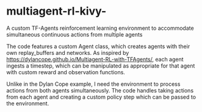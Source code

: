 # multiagent-rl-kivy-
A custom TF-Agents reinforcement learning environment to accommodate simultaneous continuous actions from multiple agents

The code features a custom Agent class, which creates agents with their own replay_buffers and networks. As inspired by https://dylancope.github.io/Multiagent-RL-with-TFAgents/, each agent ingests a timestep, which can be manipulated as appropriate for that agent with custom reward and observation functions. 

Unlike in the Dylan Cope example, I need the environment to process actions from both agents simultaneously. The code handles taking actions from each agent and creating a custom policy step which can be passed to the environment.
